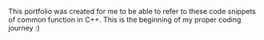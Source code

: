 This portfolio was created for me to be able to refer to these code snippets of common function in C++.
This is the beginning of my proper coding journey :) 
